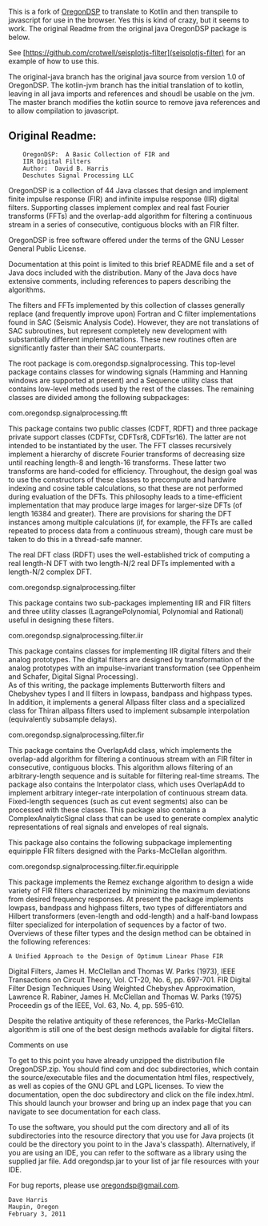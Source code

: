
This is a fork of [OregonDSP](https://seiscode.iris.washington.edu/projects/oregondsp) to translate to Kotlin and then transpile to javascript for use in the browser. Yes this is kind of crazy, but it seems to work. The original Readme from the original java OregonDSP package is below.

See [https://github.com/crotwell/seisplotjs-filter](seisplotjs-filter) for an example of how to use this.

The original-java branch has the original java source from version 1.0 of OregonDSP. The kotlin-jvm branch has the initial translation of to kotlin, leaving in all java imports and references and shoudl be usable on the jvm. The master branch modifies the kotlin source to remove java references and to allow compilation to javascript.

Original Readme:
----------------

		OregonDSP:  A Basic Collection of FIR and
		IIR Digital Filters 
		Author:  David B. Harris 
		Deschutes Signal Processing LLC 

  OregonDSP is a collection of 44 Java classes that design and 
implement finite impulse response (FIR) and infinite impulse response 
(IIR) digital filters.  Supporting classes implement complex and real 
fast Fourier transforms (FFTs) and the overlap-add algorithm for 
filtering a continuous stream in a series of consecutive, contiguous 
blocks with an FIR filter. 

  OregonDSP is free software offered under the terms of the GNU Lesser 
General Public License. 

  Documentation at this point is limited to this brief README file and 
a set of Java docs included with the distribution.  Many of the Java 
docs have extensive comments, including references to papers describing 
the algorithms.  

  The filters and FFTs implemented by this collection of classes 
generally replace (and frequently improve upon) Fortran and C filter 
implementations found in SAC (Seismic Analysis Code).  However, they 
are not translations of SAC subroutines, but represent completely new 
development with substantially different implementations.  These new 
routines often are significantly faster than their SAC counterparts. 

  The root package is com.oregondsp.signalprocessing.  This top-level 
package contains classes for windowing signals (Hamming and Hanning 
windows are supported at present) and a Sequence utility class that 
contains low-level methods used by the rest of the classes.  The 
remaining classes are divided among the following subpackages: 

com.oregondsp.signalprocessing.fft 

  This package contains two public classes (CDFT, RDFT) and three 
package private support classes (CDFTsr, CDFTsr8, CDFTsr16).   The 
latter are not intended to be instantiated by the user.  The FFT 
classes recursively implement a hierarchy of discrete Fourier 
transforms of decreasing size until reaching length-8 and length-16 
transforms.  These latter two transforms are hand-coded for efficiency. 
Throughout, the design goal was to use the constructors of these 
classes to precompute and hardwire indexing and cosine table 
calculations, so that these are not performed during evaluation of the 
DFTs. This philosophy leads to a time-efficient implementation that may 
produce large images for larger-size DFTs (of length 16384 and 
greater).  There are provisions for sharing the DFT instances among 
multiple calculations (if, for example, the FFTs are called repeated to 
process data from a continuous stream), though care must be taken to do 
this in a thread-safe manner. 

  The real DFT class (RDFT) uses the well-established trick of 
computing a real length-N DFT with two length-N/2 real DFTs implemented 
with a length-N/2 complex DFT. 

com.oregondsp.signalprocessing.filter 

  This package contains two sub-packages implementing IIR and FIR 
filters and three utility classes (LagrangePolynomial, Polynomial and 
Rational) useful in designing these filters.

com.oregondsp.signalprocessing.filter.iir 

  This package contains classes for implementing IIR digital filters 
and their analog prototypes.  The digital filters are designed by 
transformation of the analog prototypes with an impulse-invariant 
transformation (see Oppenheim and Schafer, Digital Signal Processing).  
As of this writing, the package implements Butterworth filters and 
Chebyshev types I and II filters in lowpass, bandpass and highpass 
types.  In addition, it implements a general Allpass filter class and a 
specialized class for Thiran allpass filters used to implement 
subsample interpolation (equivalently subsample delays).
 
com.oregondsp.signalprocessing.filter.fir 

  This package contains the OverlapAdd class, which implements the 
overlap-add algorithm for filtering a continuous stream with an FIR 
filter in consecutive, contiguous blocks.  This algorithm allows 
filtering of an arbitrary-length sequence and is suitable for filtering 
real-time streams.  The package also contains the Interpolator class, 
which uses OverlapAdd to implement arbitrary integer-rate interpolation 
of continuous stream data.  Fixed-length sequences (such as cut event 
segments) also can be processed with these classes.  This package also 
contains a ComplexAnalyticSignal class that can be used to generate 
complex analytic representations of real signals and envelopes of real 
signals. 

  This package also contains the following subpackage implementing 
equiripple FIR filters designed with the Parks-McClellan algorithm. 

com.oregondsp.signalprocessing.filter.fir.equiripple 

  This package implements the Remez exchange algorithm to design a wide 
variety of FIR filters characterized by minimizing the maximum 
deviations from desired frequency responses.  At present the package 
implements lowpass, bandpass and highpass filters, two types of 
differentiators and Hilbert transformers (even-length and odd-length) 
and a half-band lowpass filter specialized for interpolation of 
sequences by a factor of two.  Overviews of these filter types and the 
design method can be obtained in the following references: 

	A Unified Approach to the Design of Optimum Linear Phase FIR 
Digital Filters, James H. McClellan and Thomas W. Parks (1973), IEEE 
Transactions on Circuit Theory, Vol. CT-20, No. 6, pp. 697-701. 
	FIR Digital Filter Design Techniques Using Weighted Chebyshev 
Approximation, Lawrence R. Rabiner, James H. McClellan and Thomas W. 
Parks (1975) Proceedin gs of the IEEE, Vol. 63, No. 4, pp. 595-610. 

 Despite the relative antiquity of these references, the 
Parks-McClellan algorithm is still one of the best design methods 
available for digital filters. 

Comments on use 

  To get to this point you have already unzipped the distribution file 
OregonDSP.zip.  You should find com and doc subdirectories, which 
contain the source/executable files and the documentation html files, 
respectively, as well as copies of the GNU GPL and LGPL licenses.  To 
view the documentation, open the doc subdirectory and click on the file 
index.html.  This should launch your browser and bring up an index page 
that you can navigate to see documentation for each class.

  To use the software, you should put the com directory and all of its 
subdirectories into the resource directory that you use for Java 
projects (it could be the directory you point to in the Java's 
classpath). Alternatively, if you are using an IDE, you can refer to 
the software as a library using the supplied jar file.  Add 
oregondsp.jar to your list of jar file resources with your IDE. 

  For bug reports, please use oregondsp@gmail.com. 

	Dave Harris 
	Maupin, Oregon 
	February 3, 2011

